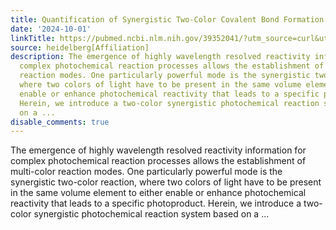 ```yaml
---
title: Quantification of Synergistic Two-Color Covalent Bond Formation
date: '2024-10-01'
linkTitle: https://pubmed.ncbi.nlm.nih.gov/39352041/?utm_source=curl&utm_medium=rss&utm_campaign=pubmed-2&utm_content=1FakS-2QOkCT8HsMOQP1bCRQ4YzyumYOmxmF0moLsQ3dFB1E9V&fc=20220326224207&ff=20241001183409&v=2.18.0.post9+e462414
source: heidelberg[Affiliation]
description: The emergence of highly wavelength resolved reactivity information for
  complex photochemical reaction processes allows the establishment of multi-color
  reaction modes. One particularly powerful mode is the synergistic two-color reaction,
  where two colors of light have to be present in the same volume element to either
  enable or enhance photochemical reactivity that leads to a specific photoproduct.
  Herein, we introduce a two-color synergistic photochemical reaction system based
  on a ...
disable_comments: true
---
```

The emergence of highly wavelength resolved reactivity information for complex photochemical reaction processes allows the establishment of multi-color reaction modes. One particularly powerful mode is the synergistic two-color reaction, where two colors of light have to be present in the same volume element to either enable or enhance photochemical reactivity that leads to a specific photoproduct. Herein, we introduce a two-color synergistic photochemical reaction system based on a ...